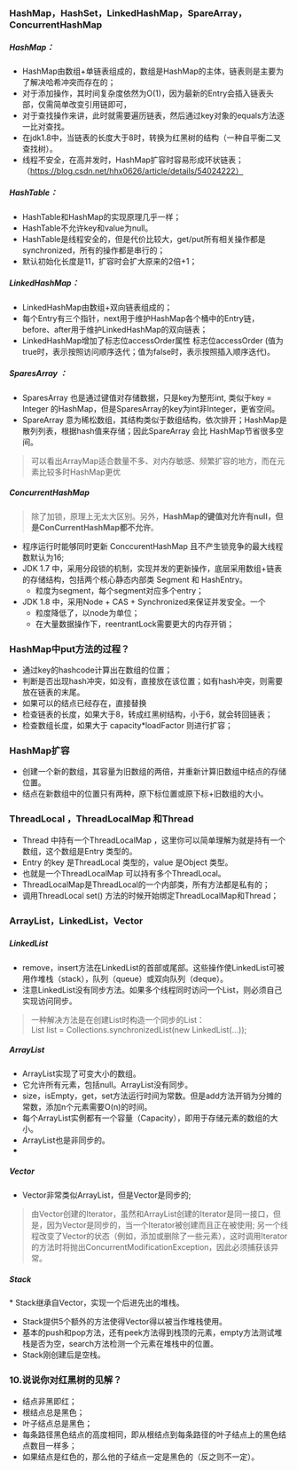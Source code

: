 ### HashMap，HashSet，LinkedHashMap，SpareArray，ConcurrentHashMap
##### HashMap：
* HashMap由数组+单链表组成的，数组是HashMap的主体，链表则是主要为了解决哈希冲突而存在的；
* 对于添加操作，其时间复杂度依然为O(1)，因为最新的Entry会插入链表头部，仅需简单改变引用链即可，
* 对于查找操作来讲，此时就需要遍历链表，然后通过key对象的equals方法逐一比对查找。
* 在jdk1.8中，当链表的长度大于8时，转换为红黑树的结构（一种自平衡二叉查找树）。
* 线程不安全，在高并发时，HashMap扩容时容易形成环状链表；（https://blog.csdn.net/hhx0626/article/details/54024222）

##### HashTable：
* HashTable和HashMap的实现原理几乎一样；
* HashTable不允许key和value为null。
* HashTable是线程安全的，但是代价比较大，get/put所有相关操作都是synchronized，所有的操作都是串行的；
* 默认初始化长度是11，扩容时会扩大原来的2倍+1；

##### LinkedHashMap：
* LinkedHashMap由数组+双向链表组成的；
* 每个Entry有三个指针，next用于维护HashMap各个桶中的Entry链，before、after用于维护LinkedHashMap的双向链表；
* LinkedHashMap增加了标志位accessOrder属性 标志位accessOrder (值为true时，表示按照访问顺序迭代；值为false时，表示按照插入顺序迭代)。

##### SparesArray ：
* SparesArray 也是通过键值对存储数据，只是key为整形int, 类似于key = Integer 的HashMap，但是SparesArray的key为int非Integer，更省空间。
* SpareArray 意为稀松数组，其结构类似于数组结构，依次排开；HashMap是散列列表，根据hash值来存储；因此SpareArray 会比 HashMap节省很多空间。
> 可以看出ArrayMap适合数量不多、对内存敏感、频繁扩容的地方，而在元素比较多时HashMap更优

##### ConcurrentHashMap
> 除了加锁，原理上无太大区别。另外，**HashMap的键值对允许有null，但是ConCurrentHashMap都不允许**。
* 程序运行时能够同时更新 ConccurentHashMap 且不产生锁竞争的最大线程数默认为16;
* JDK 1.7 中，采用分段锁的机制，实现并发的更新操作，底层采用数组+链表的存储结构，包括两个核心静态内部类 Segment 和 HashEntry。
   * 粒度为segment，每个segment对应多个entry；
* JDK 1.8 中，采用Node + CAS + Synchronized来保证并发安全。一个
   * 粒度降低了，以node为单位；
   * 在大量数据操作下，reentrantLock需要更大的内存开销；

### HashMap中put方法的过程？
* 通过key的hashcode计算出在数组的位置；
* 判断是否出现hash冲突，如没有，直接放在该位置；如有hash冲突，则需要放在链表的末尾。
* 如果可以的结点已经存在，直接替换
* 检查链表的长度，如果大于8，转成红黑树结构，小于6，就会转回链表；
* 检查数组长度，如果大于 capacity*loadFactor 则进行扩容；

### HashMap扩容
* 创建一个新的数组，其容量为旧数组的两倍，并重新计算旧数组中结点的存储位置。
* 结点在新数组中的位置只有两种，原下标位置或原下标+旧数组的大小。

### ThreadLocal ，ThreadLocalMap 和Thread
* Thread 中持有一个ThreadLocalMap ，这里你可以简单理解为就是持有一个数组，这个数组是Entry 类型的。
* Entry 的key 是ThreadLocal 类型的，value 是Object 类型。
* 也就是一个ThreadLocalMap 可以持有多个ThreadLocal。
* ThreadLocalMap是ThreadLocal的一个内部类，所有方法都是私有的；
* 调用ThreadLocal set() 方法的时候开始绑定ThreadLocalMap和Thread；

### ArrayList，LinkedList，Vector
##### LinkedList 　
* remove，insert方法在LinkedList的首部或尾部。这些操作使LinkedList可被用作堆栈（stack），队列（queue）或双向队列（deque）。
* 注意LinkedList没有同步方法。如果多个线程同时访问一个List，则必须自己实现访问同步。
> 一种解决方法是在创建List时构造一个同步的List：List list = Collections.synchronizedList(new LinkedList(...));

##### ArrayList
* ArrayList实现了可变大小的数组。
* 它允许所有元素，包括null。ArrayList没有同步。 
* size，isEmpty，get，set方法运行时间为常数。但是add方法开销为分摊的常数，添加n个元素需要O(n)的时间。
* 每个ArrayList实例都有一个容量（Capacity），即用于存储元素的数组的大小。
* ArrayList也是非同步的。
* 
##### Vector　　
* Vector非常类似ArrayList，但是Vector是同步的;
> 由Vector创建的Iterator，虽然和ArrayList创建的Iterator是同一接口，但是，因为Vector是同步的，当一个Iterator被创建而且正在被使用;
> 另一个线程改变了Vector的状态（例如，添加或删除了一些元素），这时调用Iterator的方法时将抛出ConcurrentModificationException，因此必须捕获该异常。

##### Stack 
* Stack继承自Vector，实现一个后进先出的堆栈。
* Stack提供5个额外的方法使得Vector得以被当作堆栈使用。
* 基本的push和pop方法，还有peek方法得到栈顶的元素，empty方法测试堆栈是否为空，search方法检测一个元素在堆栈中的位置。
* Stack刚创建后是空栈。


### 10.说说你对红黑树的见解？
* 结点非黑即红；
* 根结点总是黑色；
* 叶子结点总是黑色；
* 每条路径黑色结点的高度相同，即从根结点到每条路径的叶子结点上的黑色结点数目一样多；
* 如果结点是红色的，那么他的子结点一定是黑色的（反之则不一定）。
